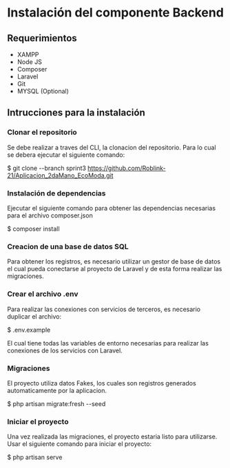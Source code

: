 # Instalación del componente Backend

## Requerimientos 

- XAMPP
- Node JS
- Composer
- Laravel
- Git
- MYSQL (Optional)

## Intrucciones para la instalación

### Clonar el repositorio
Se debe realizar a traves del CLI, la clonacion del repositorio. 
Para lo cual se debera ejecutar el siguiente comando:

$ git clone --branch sprint3 https://github.com/Roblink-21/Aplicacion_2daMano_EcoModa.git

### Instalación de dependencias
Ejecutar el siguiente comando para obtener las dependencias necesarias para el archivo composer.json

$ composer install

### Creacion de una base de datos SQL
Para obtener los registros, es necesario utilizar un gestor de base de datos el cual pueda conectarse al proyecto de Laravel y de esta forma realizar las migraciones.

### Crear el archivo .env
Para realizar las conexiones con servicios de terceros, es necesario duplicar el archivo:

$ .env.example

El cual tiene todas las variables de entorno necesarias para realizar las conexiones de los servicios con Laravel.

### Migraciones
El proyecto utiliza datos Fakes, los cuales son registros generados automaticamente por la aplicacion.

$ php artisan migrate:fresh --seed

### Iniciar el proyecto
Una vez realizada las migraciones, el proyecto estaria listo para utilizarse.
Usar el siguiente comando para iniciar el proyecto:

$ php artisan serve
